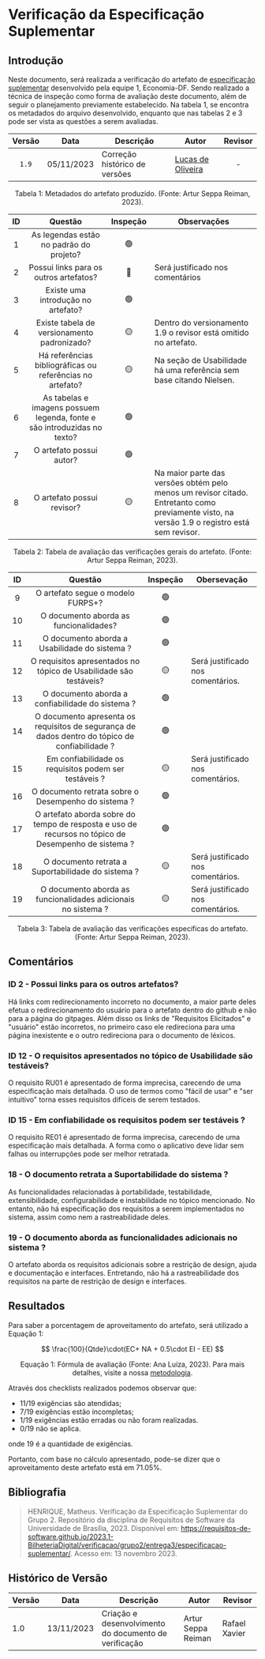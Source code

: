 # Verificação da Especificação Suplementar

## Introdução

Neste documento, será realizada a verificação do artefato de [especificação suplementar](https://requisitos-de-software.github.io/2023.2-Economia-DF/modelagem/especificacao-suplementar/) desenvolvido pela equipe 1, Economia-DF. Sendo realizado a técnica de inspeção como forma de avaliação deste documento, além de seguir o planejamento previamente estabelecido. Na tabela 1, se encontra os metadados do arquivo desenvolvido, enquanto que nas tabelas 2 e 3 pode ser vista as questões a serem avaliadas.

<center>

|Versão|Data|Descrição|Autor|Revisor|
|:----:|----|---------|-----|:-------:|
|`1.9`|05/11/2023|Correção histórico de versões|[Lucas de Oliveira](https://github.com/LucasOliveiraDiasMarquesFerreira)|-|

<div style="text-align: center">
<p> Tabela 1: Metadados do artefato produzido. (Fonte: Artur Seppa Reiman, 2023). </p>
</div>

</center>

<center>

| ID |                                 Questão                                 | Inspeção | Observações                      |
| :-: | :-----------------------------------------------------------------------: | :--------: | ---------------------------------- |
| 1 |                 As legendas estão no padrão do projeto?                 |     🟢     |                                    |
| 2 |                  Possui links para os outros artefatos?                  |    🔴      |  Será justificado nos comentários |
| 3 |                   Existe uma introdução no artefato?                   |     🟢     |  |
| 4 |                Existe tabela de versionamento padronizado?                |     🟡     |                 Dentro do versionamento 1.9 o revisor está omitido no artefato.              |
| 5 |      Há referências bibliográficas ou referências no artefato?      |     🟡      |       Na seção de Usabilidade há uma referência sem base citando Nielsen.     |
| 6 | As tabelas e imagens possuem legenda, fonte e são introduzidas no texto? |     🟢     |                                    |
| 7 |                         O artefato possui autor?                         |     🟢     |                                    |
| 8 |                        O artefato possui revisor?                        |     🟡    |         Na maior parte das versões obtém pelo menos um revisor citado. Entretanto como previamente visto, na versão 1.9 o registro está sem revisor.      |

</center>
<div style="text-align: center">
<p> Tabela 2: Tabela de avaliação das verificações gerais do artefato. (Fonte: Artur Seppa Reiman, 2023). </p>
</div>

</center>

<center>

| ID  |                                                 Questão                                                  | Inspeção | Obersevação                                                                                                                                                                        |
| :-: | :------------------------------------------------------------------------------------------------------: | :------: | ---------------------------------------------------------------------------------------------------------------------------------------------------------------------------------- |
|  9  |                                    O artefato segue o modelo FURPS+?                                     |    🟢    |                                                                                                                                                                                    |
| 10  |                                  O documento aborda as funcionalidades?                                  |    🟢    |                                                                                                                                                                                    |
| 11  | O documento aborda a Usabilidade do sistema ? |    🟢    |                                                                                                             |
| 12  | O requisitos apresentados no tópico de Usabilidade são testáveis? |    🟡    | Será justificado nos comentários.                         |
| 13  |       O documento aborda a confiabilidade do sistema ?                |    🟢    |                                                                                                                                                                                    |
| 14  |      O documento apresenta os requisitos de segurança de dados dentro do tópico de confiabilidade ?                 |    🟢    |                                                                                                                                                                                    |
| 15  |      Em confiabilidade os requisitos podem ser testáveis ?                 |    🟡    |            Será justificado nos comentários.                                                                                                                                                                  |
| 16  |          O documento retrata sobre o Desempenho do sistema ?           |    🟢    |                                                                                                                                                                                    |
| 17  |          O artefato aborda sobre do tempo de resposta e uso de recursos no tópico de Desempenho de sistema ?           |    🟢    |                                                                                                                                                                                    |
| 18  |           O documento retrata a Suportabilidade do sistema ?           |    🟡    | Será justificado nos comentários.  |
| 19  |                        O documento aborda as funcionalidades adicionais no sistema ?                         |    🟡    |                 Será justificado nos comentários.                                                             |

<div style="text-align: center">
<p> Tabela 3: Tabela de avaliação das verificações específicas do artefato. (Fonte: Artur Seppa Reiman, 2023). </p>
</div>

</center>

## Comentários

### ID 2 - Possui links para os outros artefatos?

 Há links com redirecionamento incorreto no documento, a maior parte deles efetua o redirecionamento do usuário para o artefato dentro do github e não para a página do gitpages. Além disso os links de "Requisitos Elicitados" e "usuário" estão incorretos, no primeiro caso ele redireciona para uma página inexistente e o outro redireciona para o documento de léxicos.

### ID 12 - O requisitos apresentados no tópico de Usabilidade são testáveis?

O requisito RU01 é apresentado de forma imprecisa, carecendo de uma especificação mais detalhada. O uso de termos como "fácil de usar" e "ser intuitivo" torna esses requisitos difíceis de serem testados. 

### ID 15 - Em confiabilidade os requisitos podem ser testáveis ?

O requisito RE01 é apresentado de forma imprecisa, carecendo de uma especificação mais detalhada. A forma como o aplicativo deve lidar sem falhas ou interrupções pode ser melhor retratada.

### 18 - O documento retrata a Suportabilidade do sistema ?

As funcionalidades relacionadas à portabilidade, testabilidade, extensibilidade, configurabilidade e instabilidade no tópico mencionado. No entanto, não há especificação dos requisitos a serem implementados no sistema, assim como nem a rastreabilidade deles.

### 19 - O documento aborda as funcionalidades adicionais no sistema ?          

 O artefato aborda os requisitos adicionais sobre a restrição de design, ajuda e documentação e interfaces. Entretando, não há a rastreabilidade dos requisitos na parte de restrição de design e interfaces. 

## Resultados

Para saber a porcentagem de aproveitamento do artefato, será utilizado a Equação 1:

$$
\frac{100}{Qtde}\cdot(EC+ NA + 0.5\cdot EI - EE)
$$

<div style="text-align: center">
<p>Equação 1: Fórmula de avaliação (Fonte: Ana Luíza, 2023). Para mais detalhes, visite a nossa <a href="../metodologia.md">metodologia</a>.</p>

</div>

Através dos checklists realizados podemos observar que:

- 11/19 exigências são atendidas;
- 7/19 exigências estão incompletas;
- 1/19 exigências estão erradas ou não foram realizadas.
- 0/19 não se aplica.

onde 19 é a quantidade de exigências.

Portanto, com base no cálculo apresentado, pode-se dizer que o aproveitamento deste artefato está em 71.05%.

## Bibliografia

> HENRIQUE, Matheus. Verificação da Especificação Suplementar do Grupo 2. Repositório da disciplina de Requisitos de Software da Universidade de Brasília, 2023. Disponível em: https://requisitos-de-software.github.io/2023.1-BilheteriaDigital/verificacao/grupo2/entrega3/especificacao-suplementar/. Acesso em: 13 novembro 2023.

## Histórico de Versão

| Versão | Data       | Descrição                           | Autor      | Revisor |
| ------ | ---------- | ----------------------------------- | -------------- |-------------- |
| 1.0    | 13/11/2023 | Criação e desenvolvimento do documento de verificação | Artur Seppa Reiman | Rafael Xavier |